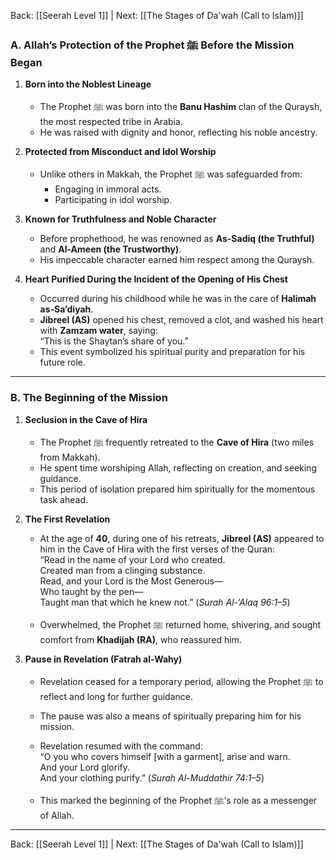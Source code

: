 Back: [[Seerah Level 1]] | Next: [[The Stages of Da'wah (Call to Islam)]]

### **A. Allah’s Protection of the Prophet ﷺ Before the Mission Began**  
1. **Born into the Noblest Lineage**  
   - The Prophet ﷺ was born into the **Banu Hashim** clan of the Quraysh, the most respected tribe in Arabia.  
   - He was raised with dignity and honor, reflecting his noble ancestry.  

2. **Protected from Misconduct and Idol Worship**  
   - Unlike others in Makkah, the Prophet ﷺ was safeguarded from:  
     - Engaging in immoral acts.  
     - Participating in idol worship.  

3. **Known for Truthfulness and Noble Character**  
   - Before prophethood, he was renowned as **As-Sadiq (the Truthful)** and **Al-Ameen (the Trustworthy)**.  
   - His impeccable character earned him respect among the Quraysh.  

4. **Heart Purified During the Incident of the Opening of His Chest**  
   - Occurred during his childhood while he was in the care of **Halimah as-Sa’diyah**.  
   - **Jibreel (AS)** opened his chest, removed a clot, and washed his heart with **Zamzam water**, saying:  
     “This is the Shaytan’s share of you.”  
   - This event symbolized his spiritual purity and preparation for his future role.  

---

### **B. The Beginning of the Mission**  

1. **Seclusion in the Cave of Hira**  
   - The Prophet ﷺ frequently retreated to the **Cave of Hira** (two miles from Makkah).  
   - He spent time worshiping Allah, reflecting on creation, and seeking guidance.  
   - This period of isolation prepared him spiritually for the momentous task ahead.  

2. **The First Revelation**  
   - At the age of **40**, during one of his retreats, **Jibreel (AS)** appeared to him in the Cave of Hira with the first verses of the Quran:  
     “Read in the name of your Lord who created.  
     Created man from a clinging substance.  
     Read, and your Lord is the Most Generous—  
     Who taught by the pen—  
     Taught man that which he knew not.” (*Surah Al-‘Alaq 96:1–5*)  

   - Overwhelmed, the Prophet ﷺ returned home, shivering, and sought comfort from **Khadijah (RA)**, who reassured him.  

3. **Pause in Revelation (Fatrah al-Wahy)**  
   - Revelation ceased for a temporary period, allowing the Prophet ﷺ to reflect and long for further guidance.  
   - The pause was also a means of spiritually preparing him for his mission.  
   - Revelation resumed with the command:  
     “O you who covers himself [with a garment], arise and warn.  
     And your Lord glorify.  
     And your clothing purify.” (*Surah Al-Muddathir 74:1–5*)  

   - This marked the beginning of the Prophet ﷺ’s role as a messenger of Allah.

---

Back: [[Seerah Level 1]] | Next: [[The Stages of Da'wah (Call to Islam)]]